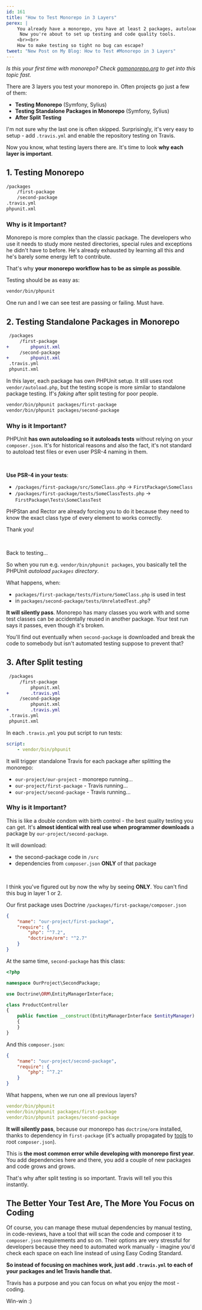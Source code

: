 ```yaml
---
id: 161
title: "How to Test Monorepo in 3 Layers"
perex: |
    You already have a monorepo, you have at least 2 packages, autoloaded with composer and splitting works.
     Now you're about to set up testing and code quality tools.
    <br><br>
    How to make testing so tight no bug can escape?
tweet: "New Post on My Blog: How to Test #Monorepo in 3 Layers"
---
```


*Is this your first time with monorepo? Check [gomonorepo.org](https://gomonorepo.org/) to get into this topic fast.*

There are 3 layers you test your monorepo in. Often projects go just a few of them:

- **Testing Monorepo** (Symfony, Sylius)
- **Testing Standalone Packages in Monorepo** (Symfony, Sylius)
- **After Split Testing**

I'm not sure why the last one is often skipped. Surprisingly, it's very easy to setup - add `.travis.yml` and enable the repository testing on Travis.

Now you know, what testing layers there are. It's time to look **why each layer is important**.

## 1. Testing Monorepo

```bash
/packages
    /first-package
    /second-package
.travis.yml
phpunit.xml
```

### Why is it Important?

Monorepo is more complex than the classic package. The developers who use it needs to study more nested directories, special rules and exceptions he didn't have to before. He's already exhausted by learning all this and he's barely some energy left to contribute.

That's why **your monorepo workflow has to be as simple as possible**.

Testing should be as easy as:

```bash
vendor/bin/phpunit
```

One run and I we can see test are passing or failing. Must have.

## 2. Testing Standalone Packages in Monorepo

```diff
 /packages
     /first-package
+        phpunit.xml
     /second-package
+        phpunit.xml
 .travis.yml
 phpunit.xml
```

In this layer, each package has own PHPUnit setup. It still uses root `vendor/autoload.php`, but the testing scope is more similar to standalone package testing. If's *faking* after split testing for poor people.

```bash
vendor/bin/phpunit packages/first-package
vendor/bin/phpunit packages/second-package
```

### Why is it Important?

PHPUnit **has own autoloading so it autoloads tests** without relying on your `composer.json`. It's for historical reasons and also the fact, it's not standard to autoload test files or even user PSR-4 naming in them.

<br>

**Use PSR-4 in your tests**:

- `/packages/first-package/src/SomeClass.php` → `FirstPackage\SomeClass`
- `/packages/first-package/tests/SomeClassTests.php` → `FirstPackage\Tests\SomeClassTest`

PHPStan and Rector are already forcing you to do it because they need to know the exact class type of every element to works correctly.

Thank you!

<br>

Back to testing...

So when you run e.g. `vendor/bin/phpunit packages`, you basically tell the PHPUnit *autoload `packages` directory*.

What happens, when:

 - `packages/first-package/tests/Fixture/SomeClass.php` is used in test
 - in `packages/second-package/tests/UnrelatedTest.php`?

<em class="fas fa-3x fa-times text-danger"></em>

**It will silently pass**. Monorepo has many classes you work with and some test classes can be accidentally reused in another package. Your test run says it passes, even though it's broken.

You'll find out eventually when `second-package` is downloaded and break the code to somebody but isn't automated testing suppose to prevent that?

## 3. After Split testing

```diff
 /packages
     /first-package
         phpunit.xml
+        .travis.yml
     /second-package
         phpunit.xml
+        .travis.yml
 .travis.yml
 phpunit.xml
```

In each `.travis.yml` you put script to run tests:

```yaml
script:
    - vendor/bin/phpunit
```

It will trigger standalone Travis for each package after splitting the monorepo:

- `our-project/our-project` - monorepo running...
- `our-project/first-package` - Travis running...
- `our-project/second-package` - Travis running...

### Why is it Important?

This is like a double condom with birth control - the best quality testing you can get. It's **almost identical with real use when programmer downloads** a package by `our-project/second-package`.

It will download:

- the second-package code in `/src`
- dependencies from `composer.json` **ONLY** of that package

<br>

I think you've figured out by now the why by seeing **ONLY**. You can't find this bug in layer 1 or 2.


Our first package uses Doctrine `/packages/first-package/composer.json`

```json
{
    "name": "our-project/first-package",
    "require": {
        "php": "^7.2",
        "doctrine/orm": "^2.7"
    }
}
```

At the same time, `second-package` has this class:

```php
<?php

namespace OurProject\SecondPackage;

use Doctrine\ORM\EntityManagerInterface;

class ProductController
{
    public function __construct(EntityManagerInterface $entityManager)
    {
    }
}
```

And this `composer.json`:

```json
{
    "name": "our-project/second-package",
    "require": {
        "php": "^7.2"
    }
}
```

What happens, when we run one all previous layers?

```yaml
vendor/bin/phpunit
vendor/bin/phpunit packages/first-package
vendor/bin/phpunit packages/second-package
```

<em class="fas fa-3x fa-times text-danger"></em>

**It will silently pass**, because our monorepo has `doctrine/orm` installed, thanks to dependency in `first-package` (it's actually propagated by [tools](/blog/2018/10/08/new-in-symplify-5-create-merge-and-split-monorepo-with-1-command/#3-merge-code-composer-json-code) to root `composer.json`).

This is **the most common error while developing with monorepo first year**. You add dependencies here and there, you add a couple of new packages and code grows and grows.

That's why after split testing is so important. Travis will tell you this instantly.


## The Better Your Test Are, The More You Focus on Coding

Of course, you can manage these mutual dependencies by manual testing, in code-reviews, have a tool that will scan the code and composer it to `composer.json` requirements and so on. Their options are very stressful for developers because they need to automated work manually - imagine you'd check each space on each line instead of using Easy Coding Standard.

**So instead of focusing on machines work, just add `.travis.yml` to each of your packages and let Travis handle that.**

Travis has a purpose and you can focus on what you enjoy the most - coding.

Win-win :)
